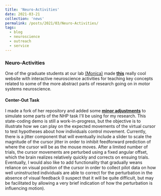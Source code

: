 ```yaml
---
title: 'Neuro-Activities'
date: 2021-03-21
collection: 'news'
permalink: /posts/2021/03/Neuro-Activities/
tags:
  - blog
  - neuroscience
  - outreach
  - service
---
```


### Neuro-Activities ###
One of the graduate students at our lab [(Monica)](https://mfliu.github.io/) made **[this](https://mfliu.github.io/neuroActivities)** really cool website with interactive neuroscience activities for teaching key concepts related to some of the more abstract parts of research going on in motor systems neuroscience.

#### Center-Out Task #####
I made a fork of her repository and added some **[minor adjustments](https://m053m716.github.io/neuroActivities/activities/stateCoding/stateCoding.html)** to simulate some parts of the NHP task I'll be using for my research. This state-coding demo is still a work-in-progress, but the objective is to illustrate how we can play on the expected movements of the virtual cursor to test hypotheses about how individuals control movement. Currently, there is a jitter component that will eventually include a slider to scale the magnitude of the cursor jitter in order to inhibit feedforward prediction of where the cursor will be as the mouse moves. After a limited number of trials, the cursor movements are perturbed using a fixed angular offset, which the brain realizes relatively quickly and corrects on ensuing trials. Eventually, I would also like to add functionality that gradually weans reliance on visual position of the cursor in order to collect pilot data on how well uninstructed individuals are able to correct for the perturbation in the absence of visual feedback (I suspect that it will be quite difficult, but may be facilitated by allowing a very brief indication of how the perturbation is influencing motion).
  